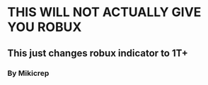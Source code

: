 # THIS WILL NOT ACTUALLY GIVE YOU ROBUX
## This just changes robux indicator to 1T+
### By Mikicrep
